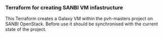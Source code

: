 ### Terraform for creating SANBI VM infastructure

This Terraform creates a Galaxy VM within the pvh-masters project on SANBI
OpenStack. Before use it should be synchronised with the current state of
the project.